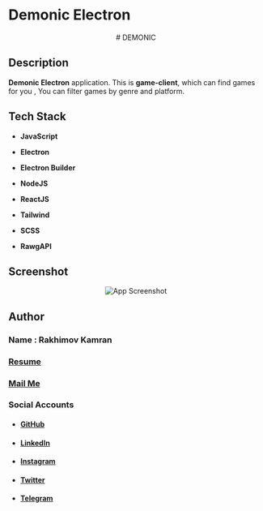 # Demonic Electron
<p align="center">
  # DEMONIC
</p>

## Description
**Demonic Electron** application. This is **game-client**, which can find games for you , You can filter games by genre and platform.
## Tech Stack

 - **JavaScript**
 - **Electron**
 - **Electron Builder**
 - **NodeJS**
 
 - **ReactJS**
 - **Tailwind**
 - **SCSS**
 - **RawgAPI**
 
 
 ## Screenshot
<p align="center">
  <img alt='App Screenshot' src='https://i.ibb.co/HnL41R2/Screen-Shot-2020-07-09-at-9-00-54-PM.png'>
</p>

## Author
### Name : Rakhimov Kamran
### [Resume](https://drive.google.com/open?id=1qeT1X0zbppAx6XoV0mzIPFx_yT3TtpSQ)
### <a href="mailto:rakhimovkamran@gmail.com">Mail Me</a>

### Social Accounts
 - #### [GitHub](https://github.com/rakhimovkamran)
 - #### [LinkedIn](https://linkedin.com/in/rakhimovkamran)
 - #### [Instagram](https://instagram.com/rakhimovkamran)
 - #### [Twitter](https://twitter.com/rakhimovkamran)
 - #### [Telegram](https://t.me/rakhimovkamran)

